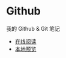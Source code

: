 # Github

我的 Github & Git 笔记

- [在线阅读](https://yanxyz.github.io/github/)
- [本地预览](https://yanxyz.github.io/github/github-pages/preview/)
